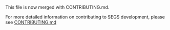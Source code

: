 This file is now merged with CONTRIBUTING.md.

For more detailed information on contributing to SEGS development, please see [CONTRIBUTING.md](CONTRIBUTING.md#coding-styleguide)
